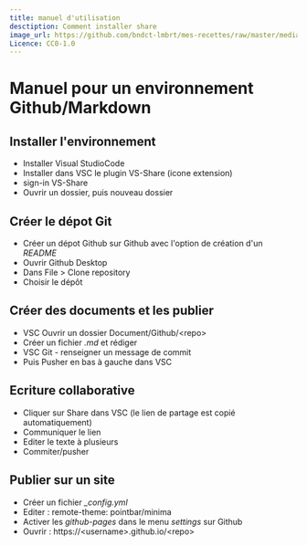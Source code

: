 ```yaml
---
title: manuel d'utilisation
desctiption: Comment installer share
image_url: https://github.com/bndct-lmbrt/mes-recettes/raw/master/medias/celeri-foie-gras.jpg
Licence: CC0-1.0
---
```

# Manuel pour un environnement Github/Markdown

## Installer l'environnement

* Installer Visual StudioCode
* Installer dans VSC le plugin VS-Share (icone extension)
* sign-in VS-Share
* Ouvrir un dossier, puis nouveau dossier

## Créer le dépot Git

* Créer un dépot Github sur Github avec l'option de création d'un *README*
* Ouvrir Github Desktop
* Dans File > Clone repository
* Choisir le dépôt

## Créer des documents et les publier

* VSC Ouvrir un dossier Document/Github/\<repo\>
* Créer un fichier *.md* et rédiger 
* VSC Git - renseigner un message de commit
* Puis Pusher en bas à gauche dans VSC

## Ecriture collaborative

* Cliquer sur Share dans VSC (le lien de partage est copié automatiquement)
* Communiquer le lien
* Editer le texte à plusieurs
* Commiter/pusher

## Publier sur un site

* Créer un fichier *_config.yml*
* Editer : remote-theme: pointbar/minima
* Activer les *github-pages* dans le menu *settings* sur Github
* Ouvrir : https://\<username\>.github.io/\<repo\>
